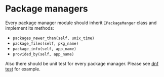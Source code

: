 # Package managers

Every package manager module should inherit `IPackageManger` class and implement its methods:

- `packages_newer_than(self, unix_time)`
- `package_files(self, pkg_name)`
- `package_info(self, app_name)`
- `provided_by(self, app_name)`

Also there should be unit test for every package manager. Please see [dnf test](https://github.com/FrostyX/tracer/blob/develop/tests/test_dnf.py) for example.
